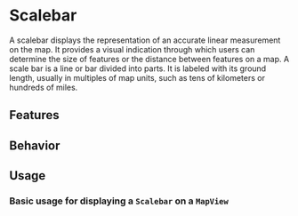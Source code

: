 # Scalebar
A scalebar displays the representation of an accurate linear measurement on the map. It provides a visual indication through which users can determine the size of features or the distance between features on a map. A scale bar is a line or bar divided into parts. It is labeled with its ground length, usually in multiples of map units, such as tens of kilometers or hundreds of miles.

## Features

## Behavior

## Usage

### Basic usage for displaying a `Scalebar` on a `MapView`
